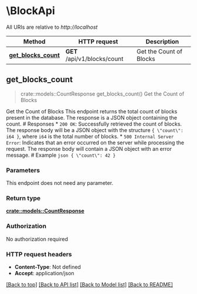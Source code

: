 # \BlockApi

All URIs are relative to *http://localhost*

Method | HTTP request | Description
------------- | ------------- | -------------
[**get_blocks_count**](BlockApi.md#get_blocks_count) | **GET** /api/v1/blocks/count | Get the Count of Blocks



## get_blocks_count

> crate::models::CountResponse get_blocks_count()
Get the Count of Blocks

Get the Count of Blocks  This endpoint returns the total count of blocks present in the database. The response is a JSON object containing the count.  # Responses  * `200 OK`: Successfully retrieved the count of blocks. The response body will be a JSON object with the structure `{ \"count\": i64 }`, where `i64` is the total number of blocks. * `500 Internal Server Error`: Indicates that an error occurred on the server while processing the request. The response body will contain a JSON object with an error message.  # Example  ```json { \"count\": 42 } ```

### Parameters

This endpoint does not need any parameter.

### Return type

[**crate::models::CountResponse**](CountResponse.md)

### Authorization

No authorization required

### HTTP request headers

- **Content-Type**: Not defined
- **Accept**: application/json

[[Back to top]](#) [[Back to API list]](../README.md#documentation-for-api-endpoints) [[Back to Model list]](../README.md#documentation-for-models) [[Back to README]](../README.md)

